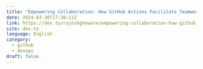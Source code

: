 ```yaml
---
title: "Empowering Collaboration: How GitHub Actions Facilitate Teamwork in Software Projects"
date: 2024-03-30T17:38:11Z
link: https://dev.to/rajeshgheware/empowering-collaboration-how-github-actions-facilitate-teamwork-in-software-projects-4ff8?utm_medium=RSS&utm_source=news.12bit.vn
site: dev.to
language: English
category:
  - github
  - devops
draft: false
---
```


